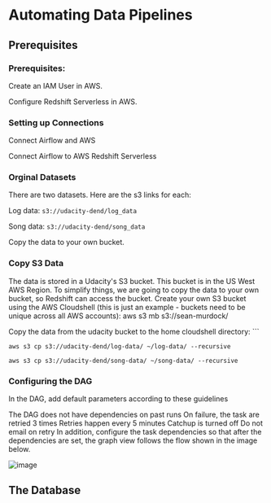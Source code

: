 # Automating Data Pipelines

## Prerequisites
### Prerequisites:

Create an IAM User in AWS.

Configure Redshift Serverless in AWS.

### Setting up Connections

Connect Airflow and AWS

Connect Airflow to AWS Redshift Serverless

### Orginal Datasets

There are two datasets. Here are the s3 links for each:

Log data: `s3://udacity-dend/log_data`

Song data: `s3://udacity-dend/song_data`

Copy the data to your own bucket.

### Copy S3 Data

The data is stored in a Udacity's S3 bucket. This bucket is in the US West AWS Region. To simplify things, we are going to copy the data to your own bucket, so Redshift can access the bucket.
Create your own S3 bucket using the AWS Cloudshell (this is just an example - buckets need to be unique across all AWS accounts): aws s3 mb s3://sean-murdock/

Copy the data from the udacity bucket to the home cloudshell directory: ```

`aws s3 cp s3://udacity-dend/log-data/ ~/log-data/ --recursive`

`aws s3 cp s3://udacity-dend/song-data/ ~/song-data/ --recursive`

### Configuring the DAG

In the DAG, add default parameters according to these guidelines

The DAG does not have dependencies on past runs
On failure, the task are retried 3 times
Retries happen every 5 minutes
Catchup is turned off
Do not email on retry
In addition, configure the task dependencies so that after the dependencies are set, the graph view follows the flow shown in the image below.

![image](https://github.com/jivd78/dataeng_repo/assets/15125406/9f18bd8f-d662-47bb-aa81-e908c8c80c49)

## The Database



